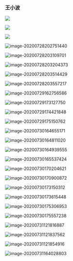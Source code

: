 ### 王小波

![](https://github.com/zyl-fun/pic/blob/master/%E4%BC%81%E4%B8%9A%E5%BE%AE%E4%BF%A1%E6%88%AA%E5%9B%BE_20200724142823.png?raw=true)

![](https://github.com/zyl-fun/pic/blob/master/%E4%BC%81%E4%B8%9A%E5%BE%AE%E4%BF%A1%E6%88%AA%E5%9B%BE_20200724144437.png?raw=true)

![](https://github.com/zyl-fun/pic/blob/master/%E4%BC%81%E4%B8%9A%E5%BE%AE%E4%BF%A1%E6%88%AA%E5%9B%BE_20200724152500.png?raw=true)

![image-20200728202751440](%E5%9B%BE%E7%89%87/image-20200728202751440.png)

![image-20200728203109701](%E5%9B%BE%E7%89%87/image-20200728203109701.png)

![image-20200728203204373](%E5%9B%BE%E7%89%87/image-20200728203204373.png)



![image-20200728203514429](%E5%9B%BE%E7%89%87/image-20200728203514429.png)



![image-20200728203557217](%E5%9B%BE%E7%89%87/image-20200728203557217.png)

![image-20200729162756586](%E5%9B%BE%E7%89%87/image-20200729162756586.png)



![image-20200729173127750](%E5%9B%BE%E7%89%87/image-20200729173127750.png)



![image-20200729174421848](%E5%9B%BE%E7%89%87/image-20200729174421848.png)



![image-20200729175150762](%E5%9B%BE%E7%89%87/image-20200729175150762.png)

![image-20200730164655171](%E5%9B%BE%E7%89%87/image-20200730164655171.png)



![image-20200730164811020](%E5%9B%BE%E7%89%87/image-20200730164811020.png)





![image-20200730164939555](%E5%9B%BE%E7%89%87/image-20200730164939555.png)



![image-20200730165537424](%E5%9B%BE%E7%89%87/image-20200730165537424.png)





![image-20200730170204621](%E5%9B%BE%E7%89%87/image-20200730170204621.png)



![image-20200730170900872](%E5%9B%BE%E7%89%87/image-20200730170900872.png)



![image-20200730173150312](%E5%9B%BE%E7%89%87/image-20200730173150312.png)





![image-20200730173615448](%E5%9B%BE%E7%89%87/image-20200730173615448.png)



![image-20200730175306953](%E5%9B%BE%E7%89%87/image-20200730175306953.png)



![image-20200730175557238](%E5%9B%BE%E7%89%87/image-20200730175557238.png)



![image-20200731121816887](%E5%9B%BE%E7%89%87/image-20200731121816887.png)



![image-20200731121837562](%E5%9B%BE%E7%89%87/image-20200731121837562.png)



![image-20200731121854916](%E5%9B%BE%E7%89%87/image-20200731121854916.png)



![image-20200731164028803](%E5%9B%BE%E7%89%87/image-20200731164028803.png)

